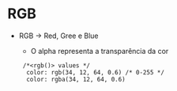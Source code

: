 
# RGB

* RGB -> Red, Gree e Blue 
  * O alpha representa a transparência da cor 

  ```
   /*<rgb()> values */
    color: rgb(34, 12, 64, 0.6) /* 0-255 */
    color: rgba(34, 12, 64, 0.6)
    ```